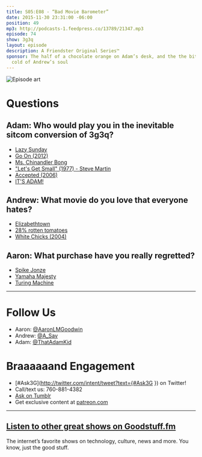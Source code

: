 ```yaml
---
title: S05:E08 - “Bad Movie Barometer”
date: 2015-11-30 23:31:00 -06:00
position: 49
mp3: http://podcasts-1.feedpress.co/13789/21347.mp3
episode: 74
show: 3g3q
layout: episode
description: A Friendster Original Series™
sponsor: The half of a chocolate orange on Adam’s desk, and the the biting, bitter
  cold of Andrew’s soul
---
```


![Episode art][1]

# Questions

## Adam: Who would play you in the inevitable sitcom conversion of 3g3q?

* [Lazy Sunday][2]
* [Go On (2012)][3]
* [Ms. Chinandler Bong][4]
* ["Let's Get Small" (1977) - Steve Martin][5]
* [Accepted (2006)][6]
* [IT'S ADAM!][7]

## Andrew: What movie do you love that everyone hates?

* [Elizabethtown][8]
* [28% rotten tomatoes][9]
* [White Chicks (2004)][10]

## Aaron: What purchase have you really regretted?

* [Spike Jonze][11]
* [Yamaha Majesty][12]
* [Turing Machine][13]

***

# Follow Us
* Aaron: [@AaronLMGoodwin](http://twitter.com/aaronlmgoodwin)
* Andrew: [@A_Sav](http://twitter.com/a_sav)
* Adam: [@ThatAdamKid](http://twitter.com/thatadamkid)

# Braaaaaand Engagement
* [#Ask3G](http://twitter.com/intent/tweet?text={#Ask3G }) on Twitter!
* Call/text us: 760-881-4382
* [Ask on Tumblr](http://3g3q.co/ask)
* Get exclusive content at [patreon.com](http://www.patreon.com/3g3q)

***

## [Listen to other great shows on Goodstuff.fm](http://goodstuff.fm/)
The internet’s favorite shows on technology, culture, news and more. You know, just the good stuff.

[1]: http://l.gdwn.co/1j77o.png
[2]: http://www.hulu.com/watch/1397
[3]: http://www.imdb.com/title/tt2300923/
[4]: https://www.youtube.com/watch?v=ejRk40vHdhE
[5]: http://bit.ly/1SqFySB
[6]: http://www.imdb.com/title/tt0384793/
[7]: https://i.ytimg.com/vi/q0207d74Hfo/maxresdefault.jpg
[8]: http://www.imdb.com/title/tt0368709/
[9]: http://www.rottentomatoes.com/m/elizabethtown/
[10]: http://www.imdb.com/title/tt0381707
[11]: https://en.wikipedia.org/wiki/Spike_Jonze
[12]: http://www.motorcyclenews.com/bike-reviews/yamaha/majesty-400/2004/
[13]: https://en.wikipedia.org/wiki/Turing_machine
[14]: http://twitter.com/aaronlmgoodwin
[15]: http://twitter.com/a_sav
[16]: http://twitter.com/thatadamkid
[17]: http://www.patreon.com/3g3q
[18]: http://goodstuff.fm/3g3q/

